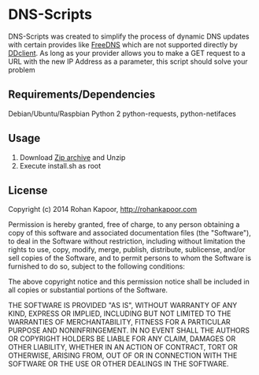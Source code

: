 # DNS-Scripts
DNS-Scripts was created to simplify the process of dynamic DNS updates with certain provides like [FreeDNS](http://freedns.afraid.org) which are not supported directly by [DDclient](http://sourceforge.net/p/ddclient/wiki/Home/). As long as your provider allows you to make a GET request to a URL with the new IP Address as a parameter, this script should solve your problem

## Requirements/Dependencies
Debian/Ubuntu/Raspbian
Python 2
python-requests, python-netifaces

## Usage
1. Download [Zip archive](https://github.com/rohankapoorcom/dns-scripts/archive/master.zip) and Unzip
2. Execute install.sh as root

## License

Copyright (c) 2014 Rohan Kapoor, http://rohankapoor.com

Permission is hereby granted, free of charge, to any person obtaining a copy of this software and associated documentation files (the "Software"), to deal in the Software without restriction, including without limitation the rights to use, copy, modify, merge, publish, distribute, sublicense, and/or sell copies of the Software, and to permit persons to whom the Software is furnished to do so, subject to the following conditions:

The above copyright notice and this permission notice shall be included in all copies or substantial portions of the Software.

THE SOFTWARE IS PROVIDED "AS IS", WITHOUT WARRANTY OF ANY KIND, EXPRESS OR IMPLIED, INCLUDING BUT NOT LIMITED TO THE WARRANTIES OF MERCHANTABILITY, FITNESS FOR A PARTICULAR PURPOSE AND NONINFRINGEMENT. IN NO EVENT SHALL THE AUTHORS OR COPYRIGHT HOLDERS BE LIABLE FOR ANY CLAIM, DAMAGES OR OTHER LIABILITY, WHETHER IN AN ACTION OF CONTRACT, TORT OR OTHERWISE, ARISING FROM, OUT OF OR IN CONNECTION WITH THE SOFTWARE OR THE USE OR OTHER DEALINGS IN THE SOFTWARE.
